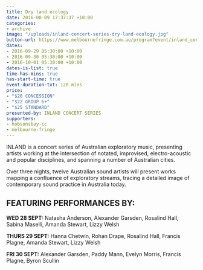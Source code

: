 ```yaml
---
title: Dry land ecology
date: 2016-08-09 17:37:37 +10:00
categories:
- archive
image: "/uploads/inland-concert-series-dry-land-ecology.jpg"
button-url: https://www.melbournefringe.com.au/program?event/inland_concert_series_dry_land_ecology/42ae105a-3a19-4d1a-a7d4-6724aa8af524/
dates:
- 2016-09-29 05:30:00 +10:00
- 2016-09-30 05:30:00 +10:00
- 2016-10-01 05:30:00 +10:00
dates-is-list: true
time-has-mins: true
has-start-time: true
event-duration-txt: 120 mins
price:
- "$20 CONCESSION"
- "$22 GROUP 6+"
- "$25 STANDARD"
presented-by: INLAND CONCERT SERIES
supporters:
- hobsonsbay-cc
- melbourne-fringe
---
```


INLAND is a concert series of Australian exploratory music, presenting artists working at the intersection of notated, improvised, electro-acoustic and popular disciplines, and spanning a number of Australian cities.

Over three nights, twelve Australian sound artists will present works mapping a confluence of exploratory streams, tracing a detailed image of contemporary sound practice in Australia today.

## FEATURING PERFORMANCES BY:

**WED 28 SEPT:** Natasha Anderson, Alexander Garsden, Rosalind Hall, Sabina Maselli, Amanda Stewart, Lizzy Welsh

**THURS 29 SEPT:** Hanna Chetwin, Rohan Drape, Rosalind Hall, Francis Plagne, Amanda Stewart, Lizzy Welsh

**FRI 30 SEPT:** Alexander Garsden, Paddy Mann, Evelyn Morris, Francis Plagne, Byron Scullin
